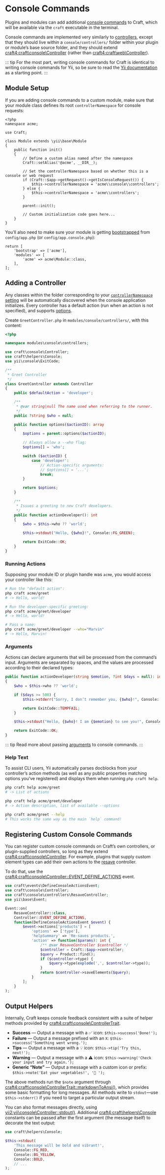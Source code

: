# Console Commands

Plugins and modules can add additional [console commands](../console-commands.md)
to Craft, which will be available via the `craft` executable in the terminal.

Console commands are implemented very similarly to [controllers](controllers.md), except that they should live within a `console/controllers/` folder within your plugin or module’s base source folder, and they should extend <craft4:craft\console\Controller> (rather than <craft4:craft\web\Controller>).

::: tip
For the most part, writing console commands for Craft is identical to writing console commands for Yii, so be sure to read the [Yii documentation][yii] as a starting point.
:::

## Module Setup

If you are adding console commands to a custom module, make sure that your module class defines its root `controllerNamespace` for console requests:

```php{14,15}
<?php
namespace acme;

use Craft;

class Module extends \yii\base\Module
{
    public function init()
    {
        // Define a custom alias named after the namespace
        Craft::setAlias('@acme', __DIR__);

        // Set the controllerNamespace based on whether this is a console or web request
        if (Craft::$app->getRequest()->getIsConsoleRequest()) {
            $this->controllerNamespace = 'acme\\console\\controllers';
        } else {
            $this->controllerNamespace = 'acme\\controllers';
        }

        parent::init();

        // Custom initialization code goes here...
    }
}
```

You’ll also need to make sure your module is getting [bootstrapped](guide:runtime-bootstrapping)
from `config/app.php` (or `config/app.console.php`):

```php{2}
return [
    'bootstrap' => ['acme'],
    'modules' => [
        'acme' => acme\Module::class,
    ],
];
```

## Adding a Controller

Any classes within the folder corresponding to your [`controllerNamespace` setting](#module-setup) will be automatically discovered when the console application initializes. Every controller has a default action (run when an action is not specified), and supports [options](guide:tutorial-console#options).

Create `GreetController.php` in `modules/console/controllers/`, with this content:

```php
<?php

namespace modules\console\controllers;

use craft\console\Controller;
use craft\helpers\Console;
use yii\console\ExitCode;

/**
 * Greet Controller
 */
class GreetController extends Controller
{
    public $defaultAction = 'developer';

    /**
     * @var string|null The name used when referring to the runner.
     */
    public ?string $who = null;

    public function options($actionID): array
    {
        $options = parent::options($actionID);

        // Always allow a --who flag:
        $options[] = 'who';

        switch ($actionID) {
            case 'developer':
                // Action-specific arguments:
                // $options[] = '...';
                break;
        }

        return $options;
    }

    /**
     * Issues a greeting to new Craft developers.
     */
    public function actionDeveloper(): int
    {
        $who = $this->who ?? 'world';

        $this->stdout("Hello, {$who}!", Console::FG_GREEN);

        return ExitCode::OK;
    }
}
```

### Running Actions

Supposing your module ID or plugin handle was `acme`, you would access your controller like this:

```bash
# Run the "default action":
php craft acme/greet
# -> Hello, world!

# Run the developer-specific greeting:
php craft acme/greet/developer
# -> Hello, world!

# Pass a name:
php craft acme/greet/developer --who="Marvin"
# -> Hello, Marvin!
```

### Arguments

Actions can declare arguments that will be processed from the command’s input. Arguments are separated by spaces, and the values are processed according to their declared types:

```php
public function actionDeveloper(string $emotion, ?int $days = null): int
{
    $who = $this->who ?? 'world';

    if ($days >= 500) {
        $this->stderr("Sorry, I don’t remember you, {$who}!", Console::FG_YELLOW);

        return ExitCode::TEMPFAIL;
    }

    $this->stdout("Hello, {$who}! I am {$emotion} to see you!", Console::FG_GREEN);

    return ExitCode::OK;
}
```

::: tip
Read more about passing [arguments](guide:tutorial-console#arguments) to console commands.
:::

### Help Text

To assist CLI users, Yii automatically parses docblocks from your controller’s action methods (as well as any public properties matching options you’ve registered) and displays them when running `php craft help`.

```bash
php craft help acme/greet
# -> List of actions

php craft help acme/greet/developer
# -> Action description, list of available --options

php craft acme/greet --help
# This works the same way as the main `help` command!
```

## Registering Custom Console Commands

You can register custom console commands on Craft’s own controllers, or plugin-supplied controllers, so long as they extend <craft4:craft\console\Controller>. For example, plugins that supply custom element types can add their own actions to the [resave](craft4:craft\console\controllers\ResaveController) controller.

To do that, use the <craft4:craft\console\Controller::EVENT_DEFINE_ACTIONS> event.

```php
use craft\events\DefineConsoleActionsEvent;
use craft\console\Controller;
use craft\console\controllers\ResaveController;
use yii\base\Event;

Event::on(
    ResaveController::class,
    Controller::EVENT_DEFINE_ACTIONS,
    function(DefineConsoleActionsEvent $event) {
        $event->actions['products'] = [
            'options' => ['type'],
            'helpSummary' => 'Re-saves products.',
            'action' => function($params): int {
                /** @var ResaveController $controller */
                $controller = Craft::$app->controller;
                $query = Product::find();
                if ($controller->type) {
                    $query->type(explode(',', $controller->type));
                }
                return $controller->saveElements($query);
            }
        ];
    }
);
```

## Output Helpers

Internally, Craft keeps console feedback consistent with a suite of helper methods <Since ver="4.0.0" feature="Console command formatting tools" /> provided by <craft4:craft\console\ControllerTrait>.

- **Success** — Output a message with a ✅ icon: `$this->success('Done!');`
- **Failure** — Output a message prefixed with an `X`: `$this->success('Something went wrong.');`
- **Tips** — Output a message with a 💡 icon: `$this->tip('Try this, next!');`
- **Warning** — Output a message with a ⚠️ icon: `$this->warning('Check your input and try again.');`
- **Generic “Note”** — Output a message with a custom icon or prefix: `$this->note('Eat your vegetables!', '🥬 ');`

The above methods run the `$note` argument through <craft4:craft\console\ControllerTrait::markdownToAnsi()>, which provides some basic formatting for long messages. All methods write to `stdout`—use `$this->stderr()` if you need to target a particular output stream.

You can also format messages directly, using <yii2:yii\console\Controller::stdout()>. Additional <craft4:craft\helpers\Console> constants can be passed after the first argument (the message itself) to decorate the text output:

```php
use craft\helpers\Console;

$this->stdout(
    'This message will be bold and vibrant!',
    Console::FG_RED,
    Console::BG_YELLOW,
    Console::BOLD,
    // ...
);
```

[yii]: https://www.yiiframework.com/doc/guide/2.0/en/tutorial-console#create-command
